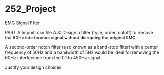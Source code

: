 # 252_Project #
EMG Signal Filter

PART A
Import .csv file
A.3:
  Design a filter (type, order, cutoff) to remove the 60Hz interference signal without disrupting the original EMG
  
  A second-order notch filter (also known as a band-stop filter) with a center frequency of 60Hz and a bandwidth of 5Hz would be ideal for removing the 60Hz interference from the 0.1 to 450Hz signal.
  
  Justify your design choices
